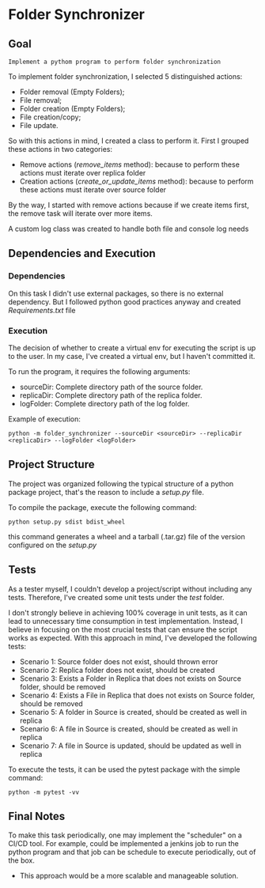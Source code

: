 # Folder Synchronizer

## Goal
    
    Implement a pythom program to perform folder synchronization
    
To implement folder synchronization, I selected 5 distinguished actions:
- Folder removal (Empty Folders);
- File removal;
- Folder creation (Empty Folders);
- File creation/copy;
- File update.

So with this actions in mind, I created a class to perform it. 
First I grouped these actions in two categories:
- Remove actions (*remove_items* method): because to perform these actions must iterate over replica folder
- Creation actions (*create_or_update_items* method): because to perform these actions must iterate over source folder

By the way, I started with remove actions because if we create items first, the remove task will iterate over more items.

A custom log class was created to handle both file and console log needs


## Dependencies and Execution

### Dependencies

On this task I didn't use external packages, so there is no external dependency. But I followed python good practices anyway and created *Requirements.txt* file

### Execution

The decision of whether to create a virtual env for executing the script is up to the user. In my case, I've created a virtual env, but I haven't committed it.

To run the program, it requires the following arguments:

- sourceDir: Complete directory path of the source folder.
- replicaDir: Complete directory path of the replica folder.
- logFolder: Complete directory path of the log folder.

Example of execution:

    python -m folder_synchronizer --sourceDir <sourceDir> --replicaDir <replicaDir> --logFolder <logFolder>


## Project Structure

The project was organized following the typical structure of a python package project, that's the reason to include a *setup.py* file.

To compile the package, execute the following command:

    python setup.py sdist bdist_wheel

this command generates a wheel and a tarball (.tar.gz) file of the version configured on the *setup.py*


## Tests

As a tester myself, I couldn't develop a project/script without including any tests. Therefore, I've created some unit tests under the *test* folder.

I don't strongly believe in achieving 100% coverage in unit tests, as it can lead to unnecessary time consumption in test implementation. Instead, I believe in focusing on the most crucial tests that can ensure the script works as expected. With this approach in mind, I've developed the following tests:

- Scenario 1: Source folder does not exist, should thrown error
- Scenario 2: Replica folder does not exist, should be created
- Scenario 3: Exists a Folder in Replica that does not exists on Source folder, should be removed
- Scenario 4: Exists a File in Replica that does not exists on Source folder, should be removed
- Scenario 5: A folder in Source is created, should be created as well in replica
- Scenario 6: A file in Source is created, should be created as well in replica
- Scenario 7: A file in Source is updated, should be updated as well in replica

To execute the tests, it can be used the pytest package with the simple command:

    python -m pytest -vv


## Final Notes
    
To make this task periodically, one may implement the "scheduler" on a CI/CD tool. For example, could be implemented a jenkins job to run the python program and that job can be schedule to execute periodically, out of the box.
- This approach would be a more scalable and manageable solution.
